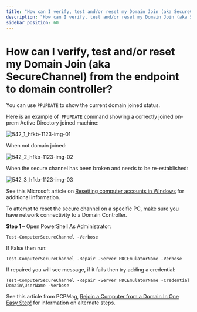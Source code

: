 ```yaml
---
title: "How can I verify, test and/or reset my Domain Join (aka SecureChannel) from the endpoint to domain controller?"
description: "How can I verify, test and/or reset my Domain Join (aka SecureChannel) from the endpoint to domain controller?"
sidebar_position: 60
---
```


# How can I verify, test and/or reset my Domain Join (aka SecureChannel) from the endpoint to domain controller?

You can use `PPUPDATE` to show the current domain joined status.

Here is an example of` PPUPDATE` command showing a correctly joined on-prem Active Directory joined
machine:

![542_1_hfkb-1123-img-01](/images/endpointpolicymanager/license/unlicense/542_1_hfkb-1123-img-01.webp)

When not domain joined:

![542_2_hfkb-1123-img-02](/images/endpointpolicymanager/license/unlicense/542_2_hfkb-1123-img-02.webp)

When the secure channel has been broken and needs to be re-established:

![542_3_hfkb-1123-img-03](/images/endpointpolicymanager/license/unlicense/542_3_hfkb-1123-img-03.webp)

See this Microsoft article on
[Resetting computer accounts in Windows](https://support.microsoft.com/en-us/topic/resetting-computer-accounts-in-windows-762e3208-0e05-1696-75fa-333d90717d1e)
for additional information.

To attempt to reset the secure channel on a specific PC, make sure you have network connectivity to
a Domain Controller.

**Step 1 –** Open PowerShell As Administrator:

```
Test-ComputerSecureChannel -Verbose
```

If False then run:

```
Test-ComputerSecureChannel -Repair -Server PDCEmulatorName -Verbose
```

If repaired you will see message, if it fails then try adding a credential:

```
Test-ComputerSecureChannel -Repair -Server PDCEmulatorName -Credential Domain\UserName -Verbose
```

See this article from PCPMag,
[Rejoin a Computer from a Domain In One Easy Step!](https://mcpmag.com/articles/2015/03/05/rejoin-a-computer-from-a-domain.aspx)
for information on alternate steps.

